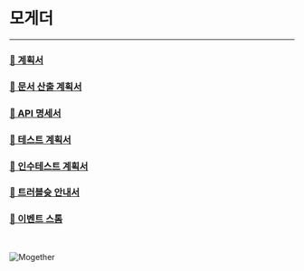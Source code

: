 # 모게더
----
### <a href="">📑 계획서 </a>

### <a href="">📑 문서 산출 계획서</a>

### <a href="">📑 API 명세서</a>

### <a href="">📑 테스트 계획서</a>

### <a href="">📑 인수테스트 계획서</a>

### <a href="">📑 트러블슛 안내서</a>

### <a href="">📑 이벤트 스톰</a>

<br/>

![Mogether](https://github.com/Mogether/.github/assets/46955032/d9a856fb-012d-414b-b426-08c48a473c98)
